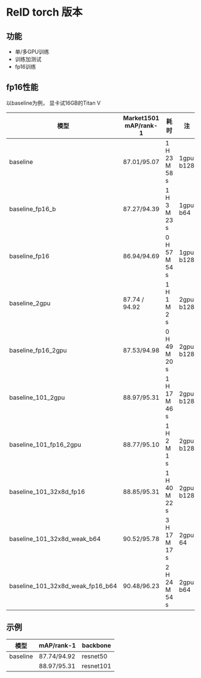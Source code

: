 # ReID torch 版本
## 功能
- 单/多GPU训练
- 训练加测试
- fp16训练

## fp16性能
以baseline为例， 显卡试16GB的Titan V

| 模型  |Market1501 <br> mAP/rank-1|耗时| 注
|---|---|---|---|
|baseline|87.01/95.07|1 H 23 M 58 s|1gpu b128
|baseline_fp16_b|87.27/94.39|1 H 3 M 23 s|1gpu b64
|baseline_fp16|86.94/94.69|0 H 57 M 54 s|1gpu b128
|baseline_2gpu|87.74 / 94.92|1 H 1 M 2 s|2gpu b128
|baseline_fp16_2gpu|87.53/94.98|0 H 49 M 20 s|2gpu b128
|baseline_101_2gpu|88.97/95.31|1 H 17 M 46 s|2gpu b128
|baseline_101_fp16_2gpu|88.77/95.10|1 H 2 M 1 s|2gpu b128
|baseline_101_32x8d_fp16|88.85/95.31|1 H 40 M 22 s|2gpu b128
|baseline_101_32x8d_weak_b64|90.52/95.78|3 H 17 M 17 s|2gpu 64
|baseline_101_32x8d_weak_fp16_b64|90.48/96.23|2 H 24 M 54 s|2gpu b64

## 示例

| 模型  |mAP/rank-1| backbone
|---|---|---|
|baseline|87.74/94.92|resnet50
||88.97/95.31|resnet101

